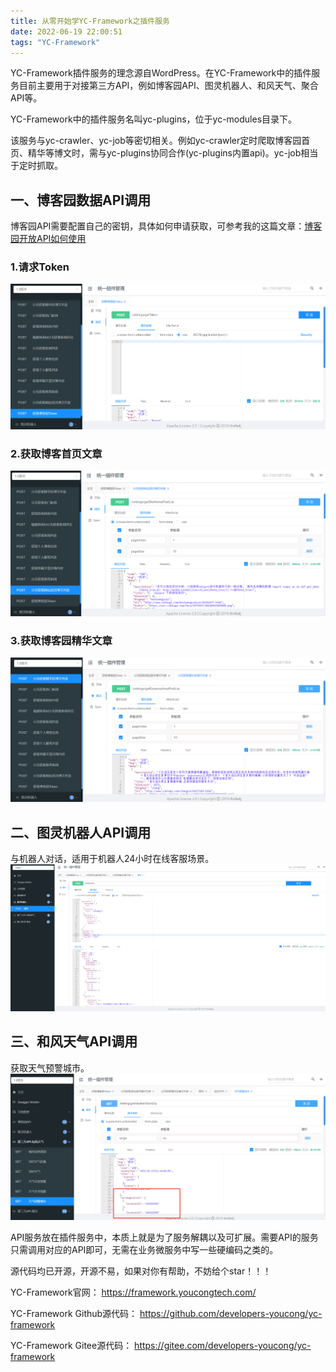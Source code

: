 ```yaml
---
title: 从零开始学YC-Framework之插件服务
date: 2022-06-19 22:00:51
tags: "YC-Framework"
---
```


YC-Framework插件服务的理念源自WordPress。在YC-Framework中的插件服务目前主要用于对接第三方API，例如博客园API、图灵机器人、和风天气、聚合API等。
<!--more-->

YC-Framework中的插件服务名叫yc-plugins，位于yc-modules目录下。

该服务与yc-crawler、yc-job等密切相关。例如yc-crawler定时爬取博客园首页、精华等博文时，需与yc-plugins协同合作(yc-plugins内置api)。yc-job相当于定时抓取。


## 一、博客园数据API调用
博客园API需要配置自己的密钥，具体如何申请获取，可参考我的这篇文章：[博客园开放API如何使用](https://youcongtech.com/2020/06/04/%E5%8D%9A%E5%AE%A2%E5%9B%AD%E5%BC%80%E6%94%BEAPI%E5%A6%82%E4%BD%95%E4%BD%BF%E7%94%A8/)

### 1.请求Token
![图一](从零开始学YC-Framework之插件服务/01.png)

### 2.获取博客首页文章
![图二](从零开始学YC-Framework之插件服务/02.png)

### 3.获取博客园精华文章
![图三](从零开始学YC-Framework之插件服务/03.png)


## 二、图灵机器人API调用
与机器人对话，适用于机器人24小时在线客服场景。
![图四](从零开始学YC-Framework之插件服务/04.png)

## 三、和风天气API调用
获取天气预警城市。
![图五](从零开始学YC-Framework之插件服务/05.png)


API服务放在插件服务中，本质上就是为了服务解耦以及可扩展。需要API的服务只需调用对应的API即可，无需在业务微服务中写一些硬编码之类的。

源代码均已开源，开源不易，如果对你有帮助，不妨给个star！！！

YC-Framework官网：
https://framework.youcongtech.com/

YC-Framework Github源代码：
https://github.com/developers-youcong/yc-framework

YC-Framework Gitee源代码：
https://gitee.com/developers-youcong/yc-framework